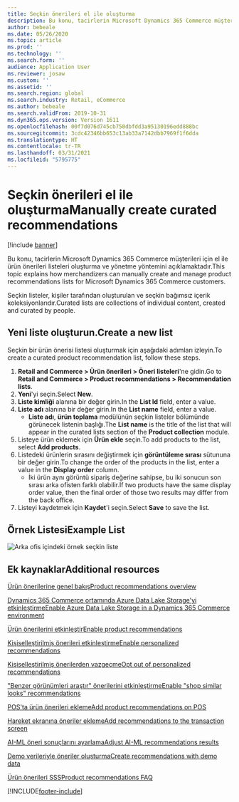 ```yaml
---
title: Seçkin önerileri el ile oluşturma
description: Bu konu, tacirlerin Microsoft Dynamics 365 Commerce müşterileri için el ile ürün listeleri oluşturma ve yönetme yöntemini açıklamaktadır.
author: bebeale
ms.date: 05/26/2020
ms.topic: article
ms.prod: ''
ms.technology: ''
ms.search.form: ''
audience: Application User
ms.reviewer: josaw
ms.custom: ''
ms.assetid: ''
ms.search.region: global
ms.search.industry: Retail, eCommerce
ms.author: bebeale
ms.search.validFrom: 2019-10-31
ms.dyn365.ops.version: Version 1611
ms.openlocfilehash: 00f7d076d745cb750dbfdd3a95130196edd888bc
ms.sourcegitcommit: 3cdc42346bb653c13ab33a7142dbb7969f1f6dda
ms.translationtype: HT
ms.contentlocale: tr-TR
ms.lasthandoff: 03/31/2021
ms.locfileid: "5795775"
---
```

# <a name="manually-create-curated-recommendations"></a><span data-ttu-id="8eb84-103">Seçkin önerileri el ile oluşturma</span><span class="sxs-lookup"><span data-stu-id="8eb84-103">Manually create curated recommendations</span></span>

[!include [banner](includes/banner.md)]

<span data-ttu-id="8eb84-104">Bu konu, tacirlerin Microsoft Dynamics 365 Commerce müşterileri için el ile ürün önerileri listeleri oluşturma ve yönetme yöntemini açıklamaktadır.</span><span class="sxs-lookup"><span data-stu-id="8eb84-104">This topic explains how merchandizers can manually create and manage product recommendations lists for Microsoft Dynamics 365 Commerce customers.</span></span>

<span data-ttu-id="8eb84-105">Seçkin listeler, kişiler tarafından oluşturulan ve seçkin bağımsız içerik koleksiyonlarıdır.</span><span class="sxs-lookup"><span data-stu-id="8eb84-105">Curated lists are collections of individual content, created and curated by people.</span></span>  

## <a name="create-a-new-list"></a><span data-ttu-id="8eb84-106">Yeni liste oluşturun.</span><span class="sxs-lookup"><span data-stu-id="8eb84-106">Create a new list</span></span>

<span data-ttu-id="8eb84-107">Seçkin bir ürün önerisi listesi oluşturmak için aşağıdaki adımları izleyin.</span><span class="sxs-lookup"><span data-stu-id="8eb84-107">To create a curated product recommendation list, follow these steps.</span></span>

1. <span data-ttu-id="8eb84-108">**Retail and Commerce &gt; Ürün önerileri &gt; Öneri listeleri**'ne gidin.</span><span class="sxs-lookup"><span data-stu-id="8eb84-108">Go to **Retail and Commerce &gt; Product recommendations &gt; Recommendation lists**.</span></span>
1. <span data-ttu-id="8eb84-109">**Yeni**'yi seçin.</span><span class="sxs-lookup"><span data-stu-id="8eb84-109">Select **New**.</span></span>
1. <span data-ttu-id="8eb84-110">**Liste kimliği** alanına bir değer girin.</span><span class="sxs-lookup"><span data-stu-id="8eb84-110">In the **List Id** field, enter a value.</span></span>
1. <span data-ttu-id="8eb84-111">**Liste adı** alanına bir değer girin.</span><span class="sxs-lookup"><span data-stu-id="8eb84-111">In the **List name** field, enter a value.</span></span>
    - <span data-ttu-id="8eb84-112">**Liste adı**, **ürün toplama** modülünün seçkin listeler bölümünde görünecek listenin başlığı.</span><span class="sxs-lookup"><span data-stu-id="8eb84-112">The **List name** is the title of the list that will appear in the curated lists section of the **Product collection** module.</span></span>
1. <span data-ttu-id="8eb84-113">Listeye ürün eklemek için **Ürün ekle** seçin.</span><span class="sxs-lookup"><span data-stu-id="8eb84-113">To add products to the list, select **Add products**.</span></span>
1. <span data-ttu-id="8eb84-114">Listedeki ürünlerin sırasını değiştirmek için **görüntüleme sırası** sütununa bir değer girin.</span><span class="sxs-lookup"><span data-stu-id="8eb84-114">To change the order of the products in the list, enter a value in the **Display order** column.</span></span>
    - <span data-ttu-id="8eb84-115">İki ürün aynı görüntü sipariş değerine sahipse, bu iki sonucun son sırası arka ofisten farklı olabilir.</span><span class="sxs-lookup"><span data-stu-id="8eb84-115">If two products have the same display order value, then the final order of those two results may differ from the back office.</span></span>
1. <span data-ttu-id="8eb84-116">Listeyi kaydetmek için **Kaydet**'i seçin.</span><span class="sxs-lookup"><span data-stu-id="8eb84-116">Select **Save** to save the list.</span></span>

## <a name="example-list"></a><span data-ttu-id="8eb84-117">Örnek Listesi</span><span class="sxs-lookup"><span data-stu-id="8eb84-117">Example List</span></span>

![Arka ofis içindeki örnek seçkin liste](./media/examplecuratedrecolist.png)

## <a name="additional-resources"></a><span data-ttu-id="8eb84-119">Ek kaynaklar</span><span class="sxs-lookup"><span data-stu-id="8eb84-119">Additional resources</span></span>

[<span data-ttu-id="8eb84-120">Ürün önerilerine genel bakış</span><span class="sxs-lookup"><span data-stu-id="8eb84-120">Product recommendations overview</span></span>](product-recommendations.md)

[<span data-ttu-id="8eb84-121">Dynamics 365 Commerce ortamında Azure Data Lake Storage'yi etkinleştirme</span><span class="sxs-lookup"><span data-stu-id="8eb84-121">Enable Azure Data Lake Storage in a Dynamics 365 Commerce environment</span></span>](enable-adls-environment.md)

[<span data-ttu-id="8eb84-122">Ürün önerilerini etkinleştir</span><span class="sxs-lookup"><span data-stu-id="8eb84-122">Enable product recommendations</span></span>](enable-product-recommendations.md)

[<span data-ttu-id="8eb84-123">Kişiselleştirilmiş önerileri etkinleştirme</span><span class="sxs-lookup"><span data-stu-id="8eb84-123">Enable personalized recommendations</span></span>](personalized-recommendations.md)

[<span data-ttu-id="8eb84-124">Kişiselleştirilmiş önerilerden vazgeçme</span><span class="sxs-lookup"><span data-stu-id="8eb84-124">Opt out of personalized recommendations</span></span>](personalization-gdpr.md)

[<span data-ttu-id="8eb84-125">"Benzer görünümleri araştır" önerilerini etkinleştirme</span><span class="sxs-lookup"><span data-stu-id="8eb84-125">Enable "shop similar looks" recommendations</span></span>](shop-similar-looks.md)

[<span data-ttu-id="8eb84-126">POS'ta ürün önerileri ekleme</span><span class="sxs-lookup"><span data-stu-id="8eb84-126">Add product recommendations on POS</span></span>](product.md)

[<span data-ttu-id="8eb84-127">Hareket ekranına öneriler ekleme</span><span class="sxs-lookup"><span data-stu-id="8eb84-127">Add recommendations to the transaction screen</span></span>](add-recommendations-control-pos-screen.md)

[<span data-ttu-id="8eb84-128">AI-ML öneri sonuçlarını ayarlama</span><span class="sxs-lookup"><span data-stu-id="8eb84-128">Adjust AI-ML recommendations results</span></span>](modify-product-recommendation-results.md)

[<span data-ttu-id="8eb84-129">Demo verileriyle öneriler oluşturma</span><span class="sxs-lookup"><span data-stu-id="8eb84-129">Create recommendations with demo data</span></span>](product-recommendations-demo-data.md)

[<span data-ttu-id="8eb84-130">Ürün önerileri SSS</span><span class="sxs-lookup"><span data-stu-id="8eb84-130">Product recommendations FAQ</span></span>](faq-recommendations.md)


[!INCLUDE[footer-include](../includes/footer-banner.md)]